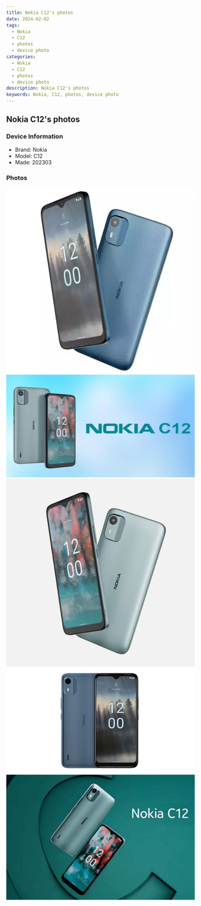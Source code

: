 ```yaml
---
title: Nokia C12's photos
date: 2024-02-02
tags: 
  - Nokia
  - C12
  - photos
  - device photo
categories: 
  - Nokia
  - C12
  - photos
  - device photo
description: Nokia C12's photos
keywords: Nokia, C12, photos, device photo
---
```


## Nokia C12's photos

### Device Information

- Brand: Nokia
- Model: C12
- Made: 202303

### Photos

![/images/best-assets/devices/nokia/nokia-c12/1.jpg](/images/best-assets/devices/nokia/nokia-c12/1.jpg)
![/images/best-assets/devices/nokia/nokia-c12/2.jpg](/images/best-assets/devices/nokia/nokia-c12/2.jpg)
![/images/best-assets/devices/nokia/nokia-c12/3.jpg](/images/best-assets/devices/nokia/nokia-c12/3.jpg)
![/images/best-assets/devices/nokia/nokia-c12/4.jpg](/images/best-assets/devices/nokia/nokia-c12/4.jpg)
![/images/best-assets/devices/nokia/nokia-c12/5.jpg](/images/best-assets/devices/nokia/nokia-c12/5.jpg)
